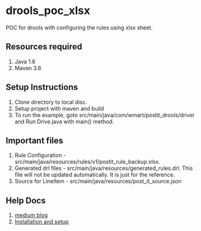 # drools_poc_xlsx
POC for drools with configuring the rules using xlsx sheet.

## Resources required
1) Java 1.8
2) Maven 3.6

## Setup Instructions
1) Clone directory to local disc.
2) Setup project with maven and build
3) To run the example, goto src/main/java/com/wmart/postit_drools/driver and Run Drive.java with main() method.


## Important files
1) Rule Configuration - src/main/java/resources/rules/v1/postit_rule_backup.xlsx.
2) Generated drl files - src/main/java/resources/generated_rules.drl. This file will not be updated automatically. It is just for the reference.
3) Source for LineItem - src/main/java/resources/post_it_source.json

## Help Docs
1) [medium blog](https://medium.com/@talfco/tutorial-drools-decision-tables-in-excel-for-a-product-proposal-59c6b438a3f5)
2) [Installation and setup](https://technicalmumbojumbo.wordpress.com/2009/03/28/jboss-drools-decision-tables/)